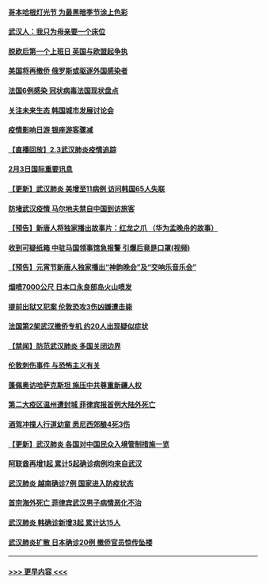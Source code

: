 #### [哥本哈根灯光节 为最黑暗季节涂上色彩](../pages/prog202/a102768369.md?t=02040644) 
#### [武汉人：我只为母亲要一个床位](../pages/prog202/a102768250.md?t=02040644) 
#### [脱欧后第一个上班日 英国与欧盟起争执](../pages/prog202/a102768252.md?t=02040644) 
#### [美国将再撤侨 俄罗斯或驱逐外国感染者](../pages/prog202/a102768247.md?t=02040644) 
#### [法国6例感染 冠状病毒法国现状盘点](../pages/prog202/a102768157.md?t=02040644) 
#### [关注未来生态 韩国城市发展讨论会](../pages/prog202/a102768153.md?t=02040644) 
#### [疫情影响日游 银座游客骤减](../pages/prog202/a102768160.md?t=02040644) 
#### [【直播回放】2.3武汉肺炎疫情追踪](../pages/prog202/a102768128.md?t=02040644) 
#### [2月3日国际重要讯息](../pages/prog202/a102767896.md?t=02040644) 
#### [【更新】武汉肺炎 美增至11病例 访问韩国65人失联](../pages/prog202/a102758911.md?t=02040644) 
#### [防堵武汉疫情 马尔地夫禁自中国到访旅客](../pages/prog202/a102767847.md?t=02040644) 
#### [【预告】新唐人将独家播出故事片：红龙之爪 （华为孟晚舟的故事）](../pages/prog202/a102767728.md?t=02040644) 
#### [收到可疑纸箱 中驻马国领事馆急报警 引爆后竟是口罩(视频)](../pages/prog202/a102767695.md?t=02040644) 
#### [【预告】元宵节新唐人独家播出“神韵晚会”及“交响乐音乐会”](../pages/prog202/a102767674.md?t=02040644) 
#### [烟喷7000公尺 日本口永良部岛火山喷发](../pages/prog202/a102767687.md?t=02040644) 
#### [提前出狱又犯案 伦敦恐攻3伤凶嫌遭击毙](../pages/prog202/a102767635.md?t=02040644) 
#### [法国第2架武汉撤侨专机 约20人出现疑似症状](../pages/prog202/a102767617.md?t=02040644) 
#### [【禁闻】防范武汉肺炎  多国关闭边界](../pages/prog202/a102767542.md?t=02040644) 
#### [伦敦刺伤事件 与恐怖主义有关](../pages/prog202/a102767509.md?t=02040644) 
#### [蓬佩奥访哈萨克斯坦 施压中共尊重新疆人权](../pages/prog202/a102767395.md?t=02040644) 
#### [第二大疫区温州遭封城 菲律宾报首例大陆外死亡](../pages/prog202/a102767388.md?t=02040644) 
#### [酒驾冲撞人行道幼童 悉尼西郊酿4死3伤](../pages/prog202/a102767238.md?t=02040644) 
#### [【更新】武汉肺炎 各国对中国民众入境管制措施一览](../pages/prog202/a102767170.md?t=02040644) 
#### [阿联酋再增1起 累计5起确诊病例均来自武汉](../pages/prog202/a102767207.md?t=02040644) 
#### [武汉肺炎 越南确诊7例 国家进入防疫状态](../pages/prog202/a102767186.md?t=02040644) 
#### [首宗海外死亡 菲律宾武汉男子病情恶化不治](../pages/prog202/a102767150.md?t=02040644) 
#### [武汉肺炎 韩确诊新增3起 累计达15人](../pages/prog202/a102767132.md?t=02040644) 
#### [武汉肺炎扩散 日本确诊20例 撤侨官员惊传坠楼](../pages/prog202/a102767109.md?t=02040644) 

----
#### [ >>> 更早内容 <<< ](../indexes/prog202-earlier.md)
